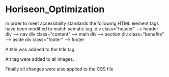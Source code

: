 # Horiseon_Optimization

In order to meet accessibility standards the following HTML element tags have been modified to match sematic tag.
  div class="header" --> header
  div --> nav
  div class="content" --> main
  div  --> section 
  div class="benefits" --> aside
  div class="footer" --> footer
  
  A title was addeed to the title tag.
  
  Alt tag were added to all images.
  
  Finally all changes were also applied to the CSS file
